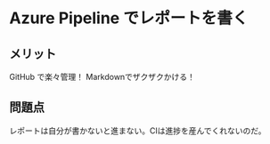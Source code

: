# Azure Pipeline でレポートを書く
## メリット
GitHub で楽々管理！
Markdownでザクザクかける！

## 問題点
レポートは自分が書かないと進まない。CIは進捗を産んでくれないのだ。
